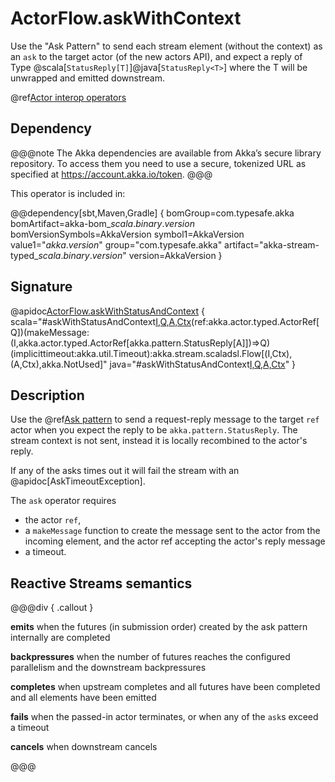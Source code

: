 # ActorFlow.askWithContext

Use the "Ask Pattern" to send each stream element (without the context) as an `ask` to the target actor (of the new actors API), and expect a reply of Type @scala[`StatusReply[T]`]@java[`StatusReply<T>`] where the T will be unwrapped and emitted downstream.

@ref[Actor interop operators](../index.md#actor-interop-operators)

## Dependency

@@@note
The Akka dependencies are available from Akka’s secure library repository. To access them you need to use a secure, tokenized URL as specified at https://account.akka.io/token.
@@@

This operator is included in:

@@dependency[sbt,Maven,Gradle] {
  bomGroup=com.typesafe.akka bomArtifact=akka-bom_$scala.binary.version$ bomVersionSymbols=AkkaVersion
  symbol1=AkkaVersion
  value1="$akka.version$"
  group="com.typesafe.akka"
  artifact="akka-stream-typed_$scala.binary.version$"
  version=AkkaVersion
}

## Signature

@apidoc[ActorFlow.askWithStatusAndContext](ActorFlow$) { scala="#askWithStatusAndContext[I,Q,A,Ctx](parallelism:Int)(ref:akka.actor.typed.ActorRef[Q])(makeMessage:(I,akka.actor.typed.ActorRef[akka.pattern.StatusReply[A]])=&gt;Q)(implicittimeout:akka.util.Timeout):akka.stream.scaladsl.Flow[(I,Ctx),(A,Ctx),akka.NotUsed]" java="#askWithStatusAndContext[I,Q,A,Ctx](parallelism:Int,ref:akka.actor.typed.ActorRef[Q],timeout:java.time.Duration,makeMessage:java.util.function.BiFunction[I,akka.actor.typed.ActorRef[akka.pattern.StatusReply[A]],Q])" }

## Description

Use the @ref[Ask pattern](../../../typed/interaction-patterns.md#request-response-with-ask-from-outside-an-actor) to send a request-reply message to the target `ref` actor when you expect the reply to be `akka.pattern.StatusReply`.
The stream context is not sent, instead it is locally recombined to the actor's reply.

If any of the asks times out it will fail the stream with an @apidoc[AskTimeoutException].

The `ask` operator requires

* the actor `ref`,
* a `makeMessage` function to create the message sent to the actor from the incoming element, and the actor ref accepting the actor's reply message 
* a timeout.

## Reactive Streams semantics

@@@div { .callout }

**emits** when the futures (in submission order) created by the ask pattern internally are completed

**backpressures** when the number of futures reaches the configured parallelism and the downstream backpressures

**completes** when upstream completes and all futures have been completed and all elements have been emitted

**fails** when the passed-in actor terminates, or when any of the `ask`s exceed a timeout

**cancels** when downstream cancels

@@@
